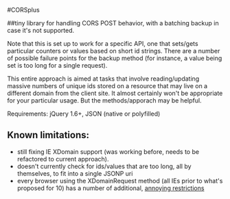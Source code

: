 #CORSplus

##tiny library for handling CORS POST behavior, with a batching backup in case it's not supported.

Note that this is set up to work for a specific API, one that sets/gets particular counters or values based on short id strings.  There are a number of possible failure points for the backup method (for instance, a value being set is too long for a single request).  

This entire approach is aimed at tasks that involve reading/updating massive numbers of unique ids stored on a resource that may live on a different domain from the client site.  It almost certainly won't be appropriate for your particular usage.  But the methods/apporach may be helpful.

Requirements: jQuery 1.6+, JSON (native or polyfilled)

Known limitations: 
-----------
*	still fixing IE XDomain support (was working before, needs to be refactored to current approach).
*	doesn't currently check for ids/values that are too long, all by themselves, to fit into a single JSONP uri
*	every browser using the XDomainRequest method (all IEs prior to what's proposed for 10) has a number of additional, [annoying restrictions](http://blogs.msdn.com/b/ieinternals/archive/2010/05/13/xdomainrequest-restrictions-limitations-and-workarounds.aspx)